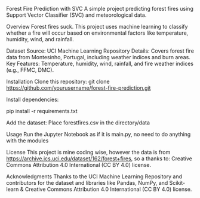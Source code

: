 Forest Fire Prediction with SVC
A simple project predicting forest fires using Support Vector Classifier (SVC) and meteorological data.

Overview
Forest fires suck. This project uses machine learning to classify whether a fire will occur based on environmental factors like temperature, humidity, wind, and rainfall.

Dataset
Source: UCI Machine Learning Repository
Details: Covers forest fire data from Montesinho, Portugal, including weather indices and burn areas.
Key Features: Temperature, humidity, wind, rainfall, and fire weather indices (e.g., FFMC, DMC).

Installation
Clone this repository: git clone https://github.com/yourusername/forest-fire-prediction.git


Install dependencies:

pip install -r requirements.txt

Add the dataset: Place forestfires.csv in the directory/data

Usage
Run the Jupyter Notebook as if it is main.py, no need to do anything with the modules


License
This project is mine coding wise, however the data is from https://archive.ics.uci.edu/dataset/162/forest+fires, so a thanks to: Creative Commons Attribution 4.0 International (CC BY 4.0) license.

Acknowledgments
Thanks to the UCI Machine Learning Repository and contributors for the dataset and libraries like Pandas, NumPy, and Scikit-learn & Creative Commons Attribution 4.0 International (CC BY 4.0) license.
